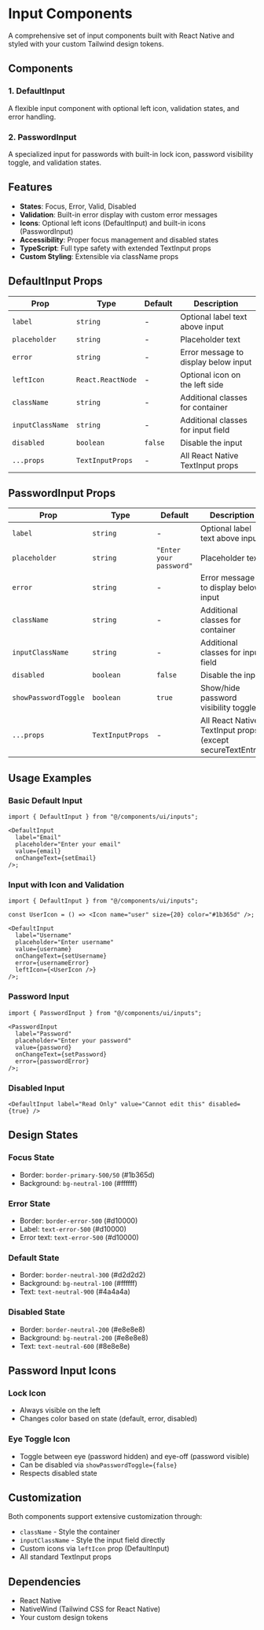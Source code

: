 # Input Components

A comprehensive set of input components built with React Native and styled with your custom Tailwind design tokens.

## Components

### 1. DefaultInput

A flexible input component with optional left icon, validation states, and error handling.

### 2. PasswordInput

A specialized input for passwords with built-in lock icon, password visibility toggle, and validation states.

## Features

- **States**: Focus, Error, Valid, Disabled
- **Validation**: Built-in error display with custom error messages
- **Icons**: Optional left icons (DefaultInput) and built-in icons (PasswordInput)
- **Accessibility**: Proper focus management and disabled states
- **TypeScript**: Full type safety with extended TextInput props
- **Custom Styling**: Extensible via className props

## DefaultInput Props

| Prop             | Type              | Default | Description                          |
| ---------------- | ----------------- | ------- | ------------------------------------ |
| `label`          | `string`          | -       | Optional label text above input      |
| `placeholder`    | `string`          | -       | Placeholder text                     |
| `error`          | `string`          | -       | Error message to display below input |
| `leftIcon`       | `React.ReactNode` | -       | Optional icon on the left side       |
| `className`      | `string`          | -       | Additional classes for container     |
| `inputClassName` | `string`          | -       | Additional classes for input field   |
| `disabled`       | `boolean`         | `false` | Disable the input                    |
| `...props`       | `TextInputProps`  | -       | All React Native TextInput props     |

## PasswordInput Props

| Prop                 | Type             | Default                 | Description                                               |
| -------------------- | ---------------- | ----------------------- | --------------------------------------------------------- |
| `label`              | `string`         | -                       | Optional label text above input                           |
| `placeholder`        | `string`         | `"Enter your password"` | Placeholder text                                          |
| `error`              | `string`         | -                       | Error message to display below input                      |
| `className`          | `string`         | -                       | Additional classes for container                          |
| `inputClassName`     | `string`         | -                       | Additional classes for input field                        |
| `disabled`           | `boolean`        | `false`                 | Disable the input                                         |
| `showPasswordToggle` | `boolean`        | `true`                  | Show/hide password visibility toggle                      |
| `...props`           | `TextInputProps` | -                       | All React Native TextInput props (except secureTextEntry) |

## Usage Examples

### Basic Default Input

```tsx
import { DefaultInput } from "@/components/ui/inputs";

<DefaultInput
  label="Email"
  placeholder="Enter your email"
  value={email}
  onChangeText={setEmail}
/>;
```

### Input with Icon and Validation

```tsx
import { DefaultInput } from "@/components/ui/inputs";

const UserIcon = () => <Icon name="user" size={20} color="#1b365d" />;

<DefaultInput
  label="Username"
  placeholder="Enter username"
  value={username}
  onChangeText={setUsername}
  error={usernameError}
  leftIcon={<UserIcon />}
/>;
```

### Password Input

```tsx
import { PasswordInput } from "@/components/ui/inputs";

<PasswordInput
  label="Password"
  placeholder="Enter your password"
  value={password}
  onChangeText={setPassword}
  error={passwordError}
/>;
```

### Disabled Input

```tsx
<DefaultInput label="Read Only" value="Cannot edit this" disabled={true} />
```

## Design States

### Focus State

- Border: `border-primary-500/50` (#1b365d)
- Background: `bg-neutral-100` (#ffffff)

### Error State

- Border: `border-error-500` (#d10000)
- Label: `text-error-500` (#d10000)
- Error text: `text-error-500` (#d10000)

### Default State

- Border: `border-neutral-300` (#d2d2d2)
- Background: `bg-neutral-100` (#ffffff)
- Text: `text-neutral-900` (#4a4a4a)

### Disabled State

- Border: `border-neutral-200` (#e8e8e8)
- Background: `bg-neutral-200` (#e8e8e8)
- Text: `text-neutral-600` (#8e8e8e)

## Password Input Icons

### Lock Icon

- Always visible on the left
- Changes color based on state (default, error, disabled)

### Eye Toggle Icon

- Toggle between eye (password hidden) and eye-off (password visible)
- Can be disabled via `showPasswordToggle={false}`
- Respects disabled state

## Customization

Both components support extensive customization through:

- `className` - Style the container
- `inputClassName` - Style the input field directly
- Custom icons via `leftIcon` prop (DefaultInput)
- All standard TextInput props

## Dependencies

- React Native
- NativeWind (Tailwind CSS for React Native)
- Your custom design tokens
